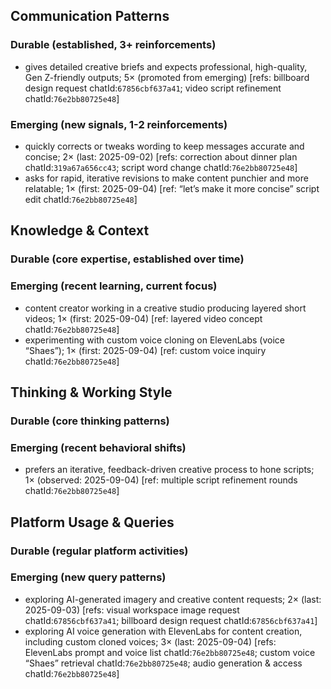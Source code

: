 ## Communication Patterns
### Durable (established, 3+ reinforcements)
- gives detailed creative briefs and expects professional, high-quality, Gen Z-friendly outputs; 5× (promoted from emerging) [refs: billboard design request chatId:`67856cbf637a41`; video script refinement chatId:`76e2bb80725e48`]

### Emerging (new signals, 1-2 reinforcements)
- quickly corrects or tweaks wording to keep messages accurate and concise; 2× (last: 2025-09-02) [refs: correction about dinner plan chatId:`319a67a656cc43`; script word change chatId:`76e2bb80725e48`]
- asks for rapid, iterative revisions to make content punchier and more relatable; 1× (first: 2025-09-04) [ref: “let’s make it more concise” script edit chatId:`76e2bb80725e48`]

## Knowledge & Context
### Durable (core expertise, established over time)

### Emerging (recent learning, current focus)
- content creator working in a creative studio producing layered short videos; 1× (first: 2025-09-04) [ref: layered video concept chatId:`76e2bb80725e48`]
- experimenting with custom voice cloning on ElevenLabs (voice “Shaes”); 1× (first: 2025-09-04) [ref: custom voice inquiry chatId:`76e2bb80725e48`]

## Thinking & Working Style
### Durable (core thinking patterns)

### Emerging (recent behavioral shifts)
- prefers an iterative, feedback-driven creative process to hone scripts; 1× (observed: 2025-09-04) [ref: multiple script refinement rounds chatId:`76e2bb80725e48`]

## Platform Usage & Queries
### Durable (regular platform activities)

### Emerging (new query patterns)
- exploring AI-generated imagery and creative content requests; 2× (last: 2025-09-03) [refs: visual workspace image request chatId:`67856cbf637a41`; billboard design request chatId:`67856cbf637a41`]
- exploring AI voice generation with ElevenLabs for content creation, including custom cloned voices; 3× (last: 2025-09-04) [refs: ElevenLabs prompt and voice list chatId:`76e2bb80725e48`; custom voice “Shaes” retrieval chatId:`76e2bb80725e48`; audio generation & access chatId:`76e2bb80725e48`]